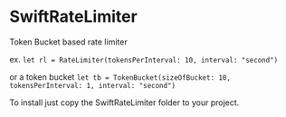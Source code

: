SwiftRateLimiter
================

Token Bucket based rate limiter

ex. `let rl = RateLimiter(tokensPerInterval: 10, interval: "second")`

or a token bucket `let tb = TokenBucket(sizeOfBucket: 10, tokensPerInterval: 1, interval: "second")`

To install just copy the SwiftRateLimiter folder to your project.
